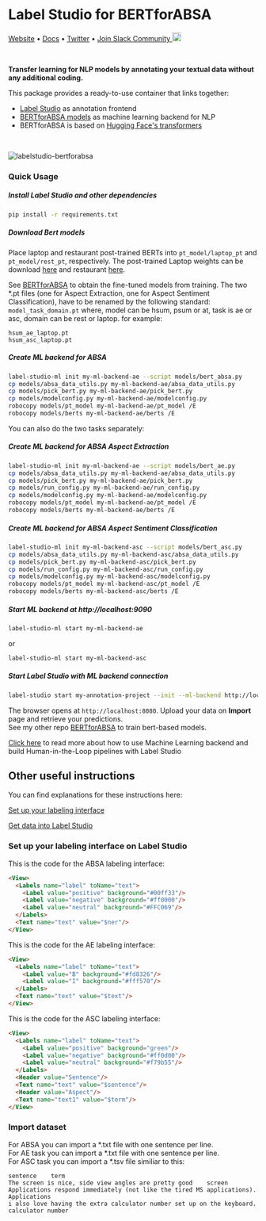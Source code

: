 # Label Studio for BERTforABSA

[Website](https://labelstud.io/) • [Docs](https://labelstud.io/guide) • [Twitter](https://twitter.com/heartexlabs) • [Join Slack Community <img src="https://go.heartex.net/docs/images/slack-mini.png" width="18px"/>](https://docs.google.com/forms/d/e/1FAIpQLSdLHZx5EeT1J350JPwnY2xLanfmvplJi6VZk65C2R4XSsRBHg/viewform?usp=sf_link)

<br/>

**Transfer learning for NLP models by annotating your textual data without any additional coding.**

This package provides a ready-to-use container that links together:

- [Label Studio](https://github.com/heartexlabs/label-studio) as annotation frontend
- [BERTforABSA models](https://github.com/Redelyx/BERT-for-ABSA) as machine learning backend for NLP
- BERTforABSA is based on [Hugging Face's transformers](https://github.com/huggingface/transformers)

<br/>

![labelstudio-bertforabsa](https://user-images.githubusercontent.com/32637807/135485737-b8d3d540-bf66-410b-b817-26590aa63e57.png)

### Quick Usage

##### Install Label Studio and other dependencies

```bash
pip install -r requirements.txt
```
##### Download Bert models
Place laptop and restaurant post-trained BERTs into ```pt_model/laptop_pt``` and ```pt_model/rest_pt```, respectively. The post-trained Laptop weights can be download [here](https://drive.google.com/file/d/1io-_zVW3sE6AbKgHZND4Snwh-wi32L4K/view?usp=sharing) and restaurant [here](https://drive.google.com/file/d/1TYk7zOoVEO8Isa6iP0cNtdDFAUlpnTyz/view?usp=sharing).

See [BERTforABSA](https://github.com/Redelyx/BERT-for-ABSA) to obtain the fine-tuned models from training. 
The two \*.pt files (one for Aspect Extraction, one for Aspect Sentiment Classification), have to be renamed by the following standard: 
```model_task_domain.pt```
where, model can be hsum, psum or at, task is ae or asc, domain can be rest or laptop.
for example:
```
hsum_ae_laptop.pt
hsum_asc_laptop.pt
```

##### Create ML backend for ABSA 
```bash
label-studio-ml init my-ml-backend-ae --script models/bert_absa.py
cp models/absa_data_utils.py my-ml-backend-ae/absa_data_utils.py
cp models/pick_bert.py my-ml-backend-ae/pick_bert.py
cp models/modelconfig.py my-ml-backend-ae/modelconfig.py
robocopy models/pt_model my-ml-backend-ae/pt_model /E
robocopy models/berts my-ml-backend-ae/berts /E
```

You can also do the two tasks separately:
##### Create ML backend for ABSA Aspect Extraction
```bash
label-studio-ml init my-ml-backend-ae --script models/bert_ae.py
cp models/absa_data_utils.py my-ml-backend-ae/absa_data_utils.py
cp models/pick_bert.py my-ml-backend-ae/pick_bert.py
cp models/run_config.py my-ml-backend-ae/run_config.py
cp models/modelconfig.py my-ml-backend-ae/modelconfig.py
robocopy models/pt_model my-ml-backend-ae/pt_model /E
robocopy models/berts my-ml-backend-ae/berts /E
```

##### Create ML backend for ABSA Aspect Sentiment Classification
```bash
label-studio-ml init my-ml-backend-asc --script models/bert_asc.py
cp models/absa_data_utils.py my-ml-backend-asc/absa_data_utils.py
cp models/pick_bert.py my-ml-backend-asc/pick_bert.py
cp models/run_config.py my-ml-backend-asc/run_config.py
cp models/modelconfig.py my-ml-backend-asc/modelconfig.py
robocopy models/pt_model my-ml-backend-asc/pt_model /E
robocopy models/berts my-ml-backend-asc/berts /E
```

##### Start ML backend at http://localhost:9090
```bash
label-studio-ml start my-ml-backend-ae
```
or
```bash
label-studio-ml start my-ml-backend-asc
```

##### Start Label Studio with ML backend connection
```bash
label-studio start my-annotation-project --init --ml-backend http://localhost:9090
```

The browser opens at `http://localhost:8080`. Upload your data on **Import** page and retrieve your predictions.<br/>
See my other repo [BERTforABSA](https://github.com/Redelyx/BERT-for-ABSA) to train bert-based models.


[Click here](https://labelstud.io/guide/ml.html) to read more about how to use Machine Learning backend and build Human-in-the-Loop pipelines with Label Studio


## Other useful instructions
You can find explanations for these instructions here:

[Set up your labeling interface](https://labelstud.io/guide/setup.html)

[Get data into Label Studio](https://labelstud.io/guide/tasks.html)
### Set up your labeling interface on Label Studio


This is the code for the ABSA labeling interface:
```html
<View>
  <Labels name="label" toName="text">
    <Label value="positive" background="#00ff33"/>
    <Label value="negative" background="#ff0000"/>
    <Label value="neutral" background="#FFC069"/>
  </Labels>
  <Text name="text" value="$ner"/>
</View>
```

This is the code for the AE labeling interface:
```html
<View>
  <Labels name="label" toName="text">
    <Label value="B" background="#fd8326"/>
    <Label value="I" background="#fff570"/>
  </Labels>
  <Text name="text" value="$text"/>
</View>

```
This is the code for the ASC labeling interface:
```html
<View>
  <Labels name="label" toName="text">
    <Label value="positive" background="green"/>
    <Label value="negative" background="#ff0d00"/>
    <Label value="neutral" background="#f79b55"/>
  </Labels>
  <Header value="Sentence"/>
  <Text name="text" value="$sentence"/>
  <Header value="Aspect"/>
  <Text name="text1" value="$term"/>
</View>
```

### Import dataset
For ABSA you can import a \*.txt file with one sentence per line.<br/>
For AE task you can import a \*.txt file with one sentence per line.<br/>
For ASC task you can import a \*.tsv file similiar to this:<br/>
```
sentence	term
The screen is nice, side view angles are pretty good	screen
Applications respond immediately (not like the tired MS applications).	Applications
i also love having the extra calculator number set up on the keyboard.	calculator number
```
